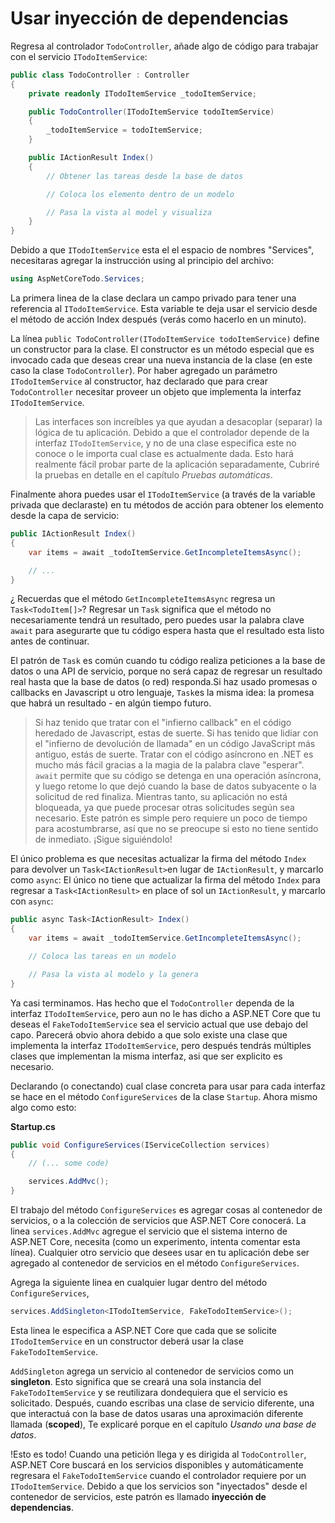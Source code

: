 # Usar inyección de dependencias
Regresa al controlador `TodoController`, añade algo de código para trabajar con el servicio `ITodoItemService`:

```csharp
public class TodoController : Controller
{
    private readonly ITodoItemService _todoItemService;

    public TodoController(ITodoItemService todoItemService)
    {
        _todoItemService = todoItemService;
    }

    public IActionResult Index()
    {
        // Obtener las tareas desde la base de datos

        // Coloca los elemento dentro de un modelo

        // Pasa la vista al model y visualiza
    }
}
```

Debido a que `ITodoItemService` esta el el espacio de nombres "Services", necesitaras agregar la instrucción using al principio del archivo:

```csharp
using AspNetCoreTodo.Services;
```

La primera linea de la clase declara un campo privado para tener una referencia al `ITodoItemService`. Esta variable te deja usar el servicio desde el método de acción Index después (verás como hacerlo en un minuto).

La línea `public TodoController(ITodoItemService todoItemService)` define un constructor para la clase. El constructor es un método especial que es invocado cada que deseas crear una nueva instancia de la clase (en este caso la clase `TodoController`). Por haber agregado un parámetro `ITodoItemService` al constructor, haz declarado que para crear `TodoController` necesitar proveer un objeto que implementa la interfaz `ITodoItemService`.

> Las interfaces son increíbles ya que ayudan a desacoplar (separar) la lógica de tu aplicación. Debido a que el controlador depende de la interfaz `ITodoItemService`, y no de una clase especifica este no conoce o le importa cual clase es actualmente dada. Esto hará realmente fácil probar parte de la aplicación separadamente, Cubriré la pruebas en detalle en el capítulo _Pruebas automáticas_.

Finalmente ahora puedes usar el `ITodoItemService` (a través de la variable privada que declaraste) en tu métodos de acción para obtener los elemento desde la capa de servicio:

```csharp
public IActionResult Index()
{
    var items = await _todoItemService.GetIncompleteItemsAsync();

    // ...
}
```

¿ Recuerdas que el método `GetIncompleteItemsAsync` regresa un `Task<TodoItem[]>`? Regresar un `Task` significa que el método no necesariamente tendrá un resultado, pero puedes usar la palabra clave `await` para asegurarte que tu código espera hasta que el resultado esta listo antes de continuar. 

El patrón de `Task` es común cuando tu código realiza peticiones a la base de datos o una API de servicio, porque no será capaz de regresar un resultado real hasta que la base de datos (o red) responda.Si haz usado promesas o callbacks en Javascript u otro lenguaje, `Task`es la misma idea: la promesa que habrá un resultado - en algún tiempo futuro.

> Si haz tenido que tratar con el "infierno callback" en el código heredado de Javascript, estas de suerte.
> Si has tenido que lidiar con el "infierno de devolución de llamada" en un código JavaScript más antiguo, estás de suerte. Tratar con el código asíncrono en .NET es mucho más fácil gracias a la magia de la palabra clave "esperar". `await` permite que su código se detenga en una operación asíncrona, y luego retome lo que dejó cuando la base de datos subyacente o la solicitud de red finaliza. Mientras tanto, su aplicación no está bloqueada, ya que puede procesar otras solicitudes según sea necesario. Este patrón es simple pero requiere un poco de tiempo para acostumbrarse, así que no se preocupe si esto no tiene sentido de inmediato. ¡Sigue siguiéndolo!

El único problema es que necesitas actualizar la firma del método `Index` para devolver un `Task<IActionResult>`en lugar de `IActionResult`, y marcarlo como `async`:
El único no tiene que actualizar la firma del método `Index` para regresar a `Task<IActionResult>` en place of sol un `IActionResult`, y marcarlo con `async`:

```csharp
public async Task<IActionResult> Index()
{
    var items = await _todoItemService.GetIncompleteItemsAsync();

    // Coloca las tareas en un modelo

    // Pasa la vista al modelo y la genera
}
```

Ya casi terminamos. Has hecho que el `TodoController` dependa de la interfaz `ITodoItemService`, pero aun no le has dicho a ASP.NET Core que tu deseas el `FakeTodoItemService` sea el servicio actual que use debajo del capo. Parecerá obvio ahora debido a que solo existe una clase que implementa la interfaz `ITodoItemService`, pero después tendrás múltiples clases que implementan la misma interfaz, asi que ser explicito es necesario.

Declarando (o conectando) cual clase concreta para usar para cada interfaz se hace en el método `ConfigureServices` de la clase `Startup`. Ahora mismo algo como esto:

**Startup.cs**

```csharp
public void ConfigureServices(IServiceCollection services)
{
    // (... some code)

    services.AddMvc();
}
```

El trabajo del método `ConfigureServices` es agregar cosas al contenedor de servicios, o a la colección de servicios que ASP.NET Core conocerá. La linea `services.AddMvc` agregue el servicio que el sistema interno de ASP.NET Core, necesita (como un experimento, intenta comentar esta línea). Cualquier otro servicio que desees usar en tu aplicación debe ser agregado al contenedor de servicios en el método `ConfigureServices`.

Agrega la siguiente linea en cualquier lugar dentro del método `ConfigureServices`,

```csharp
services.AddSingleton<ITodoItemService, FakeTodoItemService>();
```

Esta linea le especifica a ASP.NET Core que cada que se solicite `ITodoItemService` en un constructor deberá usar la clase `FakeTodoItemService`.

`AddSingleton` agrega un servicio al contenedor de servicios como un **singleton**. Esto significa que se creará una sola instancia del `FakeTodoItemService` y se reutilizara dondequiera que el servicio es solicitado. Después, cuando escribas una clase de servicio diferente, una que interactuá con la base de datos usaras una aproximación diferente llamada (**scoped**), Te explicaré porque en el capítulo _Usando una base de datos_.

!Esto es todo! Cuando una petición llega y es dirigida al `TodoController`, ASP.NET Core buscará en los servicios disponibles y automáticamente regresara el `FakeTodoItemService` cuando el controlador requiere por un `ITodoItemService`. Debido a que los servicios son "inyectados" desde el contenedor de servicios, este patrón es llamado **inyección de dependencias**.
